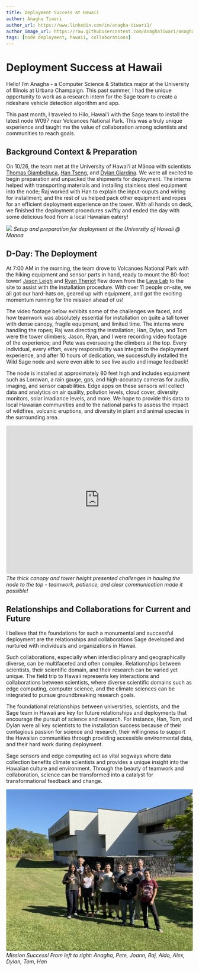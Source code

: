 ```yaml
---
title: Deployment Success at Hawaii
author: Anagha Tiwari
author_url: https://www.linkedin.com/in/anagha-tiwari1/
author_image_url: https://raw.githubusercontent.com/AnaghaTiwari/anaghatiwari/4d94b2fe3efd3b77518ce452ee96e66f47abb54b/anagha_t.jpeg
tags: [node deployment, hawaii, collaborations]
---
```


# Deployment Success at Hawaii


Hello! I’m Anagha - a Computer Science & Statistics major at the University of Illinois at Urbana Champaign. This past summer, I had the unique opportunity to work as a research intern for the Sage team to create a rideshare vehicle detection algorithm and app.

This past month, I traveled to Hilo, Hawai'i with the Sage team to install the latest node W097 near Volcanoes National Park. This was a truly unique experience and taught me the value of collaboration among scientists and communities to reach goals.

<!--truncate-->

## Background Context & Preparation 

On 10/26, the team met at the University of Hawaiʻi at Mānoa with scientists [Thomas Giambelluca](https://geography.manoa.hawaii.edu/thomas-giambelluca/), [Han Tseng](https://www.wrrc.hawaii.edu/person/han-tseng/), and [Dylan Giardina](https://www.linkedin.com/in/dylan-giardina-747a56188/). We were all excited to begin preparation and unpacked the shipments for deployment. The interns helped with transporting materials and installing stainless steel equipment into the node; Raj worked with Han to explain the input-ouputs and wiring for installment; and the rest of us helped pack other equipment and ropes for an efficient deployment experience on the tower. With all hands on deck, we finished the deployment procedures swiftly and ended the day with some delicious food from a local Hawaiian eatery!

![](https://raw.githubusercontent.com/AnaghaTiwari/anaghatiwari/gh-pages/sage/IMG_5176.jpeg)
*Setup and preparation for deployment at the University of Hawaii @ Manoa*

## D-Day: The Deployment
At 7:00 AM in the morning, the team drove to Volcanoes National Park with the hiking equipment and sensor parts in hand, ready to mount the 80-foot tower! [Jason Leigh](https://manoa.hawaii.edu/cinema/staff-member/jason-leigh/) and [Ryan Theriot](https://www.ryanctheriot.com/) flew down from the [Lava Lab](https://www.lavaflow.info/) to the site to assist with the installation procedure. With over 11 people on-site, we all got our hard-hats on, geared up with equipment, and got the exciting momentum running for the mission ahead of us! 

The video footage below exhibits some of the challenges we faced, and how teamwork was absolutely essential for installation on quite a tall tower with dense canopy, fragile equipment, and limited time. The interns were handling the ropes; Raj was directing the installation; Han, Dylan, and Tom were the tower climbers; Jason, Ryan, and I were recording video footage of the experience; and Pete was overseeing the climbers at the top. Every individual, every effort, every responsibility was integral to the deployment experience, and after 10 hours of dedication, we successfully installed the Wild Sage node and were even able to see live audio and image feedback!

The node is installed at approximately 80 feet high and includes equipment such as Lorowan, a rain gauge, gps, and high-accuracy cameras for audio, imaging, and sensor capabilities. Edge apps on these sensors will collect data and analytics on air quality, pollution levels, cloud cover, diversity monitors, solar irradiance levels, and more. We hope to provide this data to local Hawaiian communities and to the national parks to assess the impact of wildfires, volcanic eruptions, and diversity in plant and animal species in the surrounding area. 

<iframe title="Sage: AI @ Edge" src="https://www.youtube.com/embed/8mH26pUrn74" frameborder="0" allow="accelerometer; autoplay; clipboard-write; encrypted-media; gyroscope; picture-in-picture" width="100%" height="400" allowfullscreen="" id="fitvid61143"></iframe>
<figcaption>
    <em>
        The thick canopy and tower height presented challenges in hauling the node to the top - teamwork, patience, and clear communication made it possible!
    </em>
</figcaption>


## Relationships and Collaborations for Current and Future
I believe that the foundations for such a monumental and successful deployment are the relationships and collaborations Sage developed and nurtured with individuals and organizations in Hawaii. 

Such collaborations, especially when interdisciplinary and geographically diverse, can be multifaceted and often complex. Relationships between scientists, their scientific domain, and their research can be varied yet unique. The field trip to Hawaii represents key interactions and collaborations between scientists, where diverse scientific domains such as edge computing, computer science, and the climate sciences can be integrated to pursue groundbreaking research goals. 

The foundational relationships between universities, scientists, and the Sage team in Hawaii are key for future relationships and deployments that encourage the pursuit of science and research. For instance, Han, Tom, and Dylan were all key scientists to the installation success because of their contagious passion for science and research, their willingness to support the Hawaiian communities through providing accessible environmental data, and their hard work during deployment. 

Sage sensors and edge computing act as vital segways where data collection benefits climate scientists and provides a unique insight into the Hawaiian culture and environment. Through the beauty of teamwork and collaboration, science can be transformed into a catalyst for transformational feedback and change.


![](https://github.com/AnaghaTiwari/anaghatiwari/blob/gh-pages/sage/IMG_6575.JPEG?raw=true)
*Mission Success! From left to right: Anagha, Pete, Joann, Raj, Aldo, Alex, Dylan, Tom, Han*
